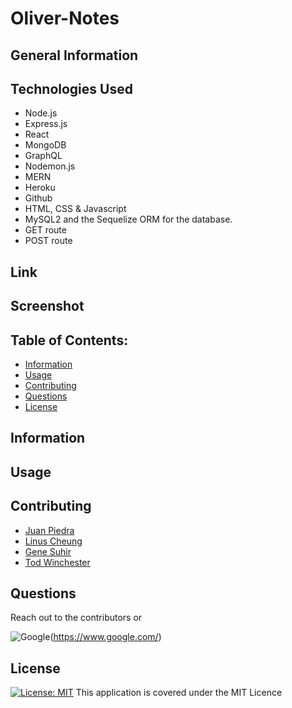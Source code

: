 # Oliver-Notes

## General Information


## Technologies Used

- Node.js
- Express.js
- React
- MongoDB
- GraphQL
- Nodemon.js
- MERN
- Heroku
- Github
- HTML, CSS & Javascript
- MySQL2 and the Sequelize ORM for the database.
- GET route
- POST route


## Link

## Screenshot

## Table of Contents:

- [Information](#information)
- [Usage](#usage)
- [Contributing](#contributing)
- [Questions](#questions)
- [License](#license)

## Information


## Usage


## Contributing

- [Juan Piedra](https://github.com/juan-piedra)
- [Linus Cheung](https://github.com/linuscth)
- [Gene Suhir](https://github.com/GSuhir)
- [Tod Winchester](https://github.com/Chesster14)


## Questions

Reach out to the contributors or

![Google](https://custom-icon-badges.demolab.com/badge/Google-grey?logo=google&logoColor=red)(https://www.google.com/)


## License

[![License: MIT](https://custom-icon-badges.demolab.com/badge/license-MIT-yellowgreen.svg?logo=law)](https://opensource.org/licenses/MIT)
This application is covered under the MIT Licence
